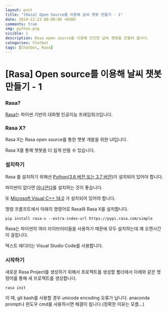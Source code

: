 ```yaml
---
layout: post
title: "[Rasa] Open Source를 이용해 날씨 챗봇 만들기 - 1"
date: 2019-12-23 00:00:00 +0300
comments: true
img: python.png
visible: 1
description: Rasa open source를 이용해 간단한 날씨 챗봇을 만들어 봅시다.
categories: Chatbot
tags: [Chatbot, Rasa]
---
```




# [Rasa] Open source를 이용해 날씨 챗봇 만들기 - 1

### Rasa?

[Rasa](https://rasa.com)는 파이썬 기반의 대화형 인공지능 프레임워크입니다.



### Rasa X?

Rasa X는 Rasa open source를 통한 챗봇 개발을 위한 UI입니다. 

Rasa X를 통해 챗봇을 더 쉽게 만들 수 있습니다.



### 설치하기

Rasa 를 설치하기 위해선 [Python(3.6 버전 또는 3.7 버전)](https://www.python.org/downloads/)이 설치되어 있어야 합니다.

파이썬이 없다면 [아나콘다](https://www.anaconda.com/distribution/#download-section)를 설치하는 것이 좋습니다.

또 [Microsoft Visual C++ 14.0](https://visualstudio.microsoft.com/ko/downloads/) 가 설치되어 있어야 합니다.

명령 프롬프트에서 아래의 명령어로 Rasa와 Rasa X를 설치합니다.

```shell
pip install rasa-x --extra-index-url https://pypi.rasa.com/simple
```

Rasa는 파이썬의 여러 라이브러리들을 사용하기 때문에 모두 설치하는데 꽤 오랜시간이 걸립니다.

텍스트 에디터는 Visual Studio Code를 사용합니다.



### 시작하기

새로운 Rasa Project를 생성하기 위해서 프로젝트를 생성할 폴더에서 아래와 같은 명령어를 통해 새 프로젝트를 생성합니다.

```shell
rasa init
```

이 때, git bash를 사용할 경우 unicode encoding 오류가 납니다.
anaconda prompt나 윈도우 cmd를 사용하시면 해결이 됩니다.(정확한 이유는 모름...)


